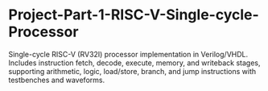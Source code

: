 # Project-Part-1-RISC-V-Single-cycle-Processor
Single-cycle RISC-V (RV32I) processor implementation in Verilog/VHDL. Includes instruction fetch, decode, execute, memory, and writeback stages, supporting arithmetic, logic, load/store, branch, and jump instructions with testbenches and waveforms.
